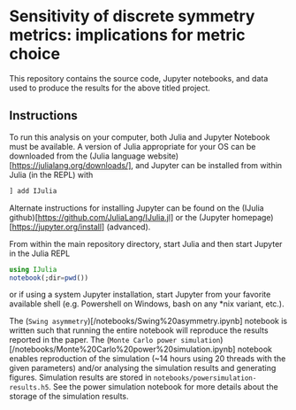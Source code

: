 # Sensitivity of discrete symmetry metrics: implications for metric choice

This repository contains the source code, Jupyter notebooks, and data used to produce the results for the above titled project.

## Instructions

To run this analysis on your computer, both Julia and Jupyter Notebook must be available. A version of Julia appropriate for your OS can be downloaded from the (Julia language website)[https://julialang.org/downloads/], and Jupyter can be installed from within Julia (in the REPL) with

```julia
] add IJulia
```

Alternate instructions for installing Jupyter can be found on the (IJulia github)[https://github.com/JuliaLang/IJulia.jl] or the (Jupyter homepage)[https://jupyter.org/install] (advanced).

From within the main repository directory, start Julia and then start Jupyter in the Julia REPL

```julia
using IJulia
notebook(;dir=pwd())
```

or if using a system Jupyter installation, start Jupyter from your favorite available shell (e.g. Powershell on Windows, bash on any *nix variant, etc.).

The (`Swing asymmetry`)[/notebooks/Swing%20asymmetry.ipynb] notebook is written such that running the entire notebook will reproduce the results reported in the paper. The (`Monte Carlo power simulation`)[/notebooks/Monte%20Carlo%20power%20simulation.ipynb] notebook enables reproduction of the simulation (~14 hours using 20 threads with the given parameters) and/or analysing the simulation results and generating figures.
Simulation results are stored in `notebooks/powersimulation-results.h5`. See the power simulation notebook for more details about the storage of the simulation results.
